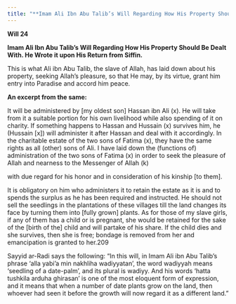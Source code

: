 ```yaml
---
title: "**Imam Ali Ibn Abu Talib’s Will Regarding How His Property Should Be Dealt With. He Wrote it upon His Return from Siffin.**" 
---
```

**Will 24**

**Imam Ali Ibn Abu Talib’s Will Regarding How His Property Should Be Dealt With\. He Wrote it upon His Return from Siffin\.**

This is what Ali ibn Abu Talib, the slave of Allah, has laid down about his property, seeking Allah’s pleasure, so that He may, by its virtue, grant him entry into Paradise and accord him peace\.

**An excerpt from the same:**

It will be administered by \[my oldest son\] Hassan ibn Ali \(x\)\. He will take from it a suitable portion for his own livelihood while also spending of it on charity\. If something happens to Hassan and Hussain \(x\) survives him, he \(Hussain \[x\]\) will administer it after Hassan and deal with it accordingly\. In the charitable estate of the two sons of Fatima \(x\), they have the same rights as all \(other\) sons of Ali\. I have laid down the \(functions of\) administration of the two sons of Fatima \(x\) in order to seek the pleasure of Allah and nearness to the Messenger of Allah \(k\)

with due regard for his honor and in consideration of his kinship \[to them\]\.

<a id="page760"></a>It is obligatory on him who administers it to retain the estate as it is and to spends the surplus as he has been required and instructed\. He should not sell the seedlings in the plantations of these villages till the land changes its face by turning them into \[fully grown\] plants\. As for those of my slave girls, if any of them has a child or is pregnant, she would be retained for the sake of the \[birth of the\] child and will partake of his share\. If the child dies and she survives, then she is free; bondage is removed from her and emancipation is granted to her\.209

Sayyid ar\-Radi says the following: “In this will, in Imam Ali ibn Abu Talib’s phrase ‘alla yabi’a min nakhliha wadiyyatan’, the word wadiyyah means ‘seedling of a date\-palm’, and its plural is wadiyy\. And his words ‘hatta tushkila arduha ghirasan’ is one of the most eloquent form of expression, and it means that when a number of date plants grow on the land, then whoever had seen it before the growth will now regard it as a different land\.”

